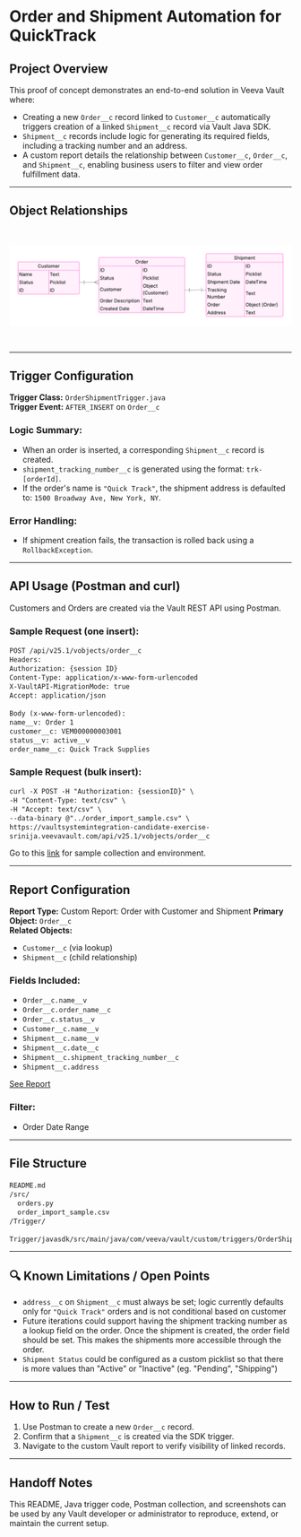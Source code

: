 
# Order and Shipment Automation for QuickTrack 

## Project Overview

This proof of concept demonstrates an end-to-end solution in Veeva Vault where:
- Creating a new `Order__c` record linked to `Customer__c` automatically triggers creation of a linked `Shipment__c` record via Vault Java SDK.
- `Shipment__c` records include logic for generating its required fields, including a tracking number and an address. 
- A custom report details the relationship between `Customer__c`, `Order__c`, and `Shipment__c`, enabling business users to filter and view order fulfillment data.

---

## Object Relationships
<br>

![Entity Relationship Diagram](./Object-Entity%20Diagram.png)

<br>

---

## Trigger Configuration

**Trigger Class:** `OrderShipmentTrigger.java`  
**Trigger Event:** `AFTER_INSERT` on `Order__c`

### Logic Summary:
- When an order is inserted, a corresponding `Shipment__c` record is created.
- `shipment_tracking_number__c` is generated using the format: `trk-[orderId]`.
- If the order's name is `"Quick Track"`, the shipment address is defaulted to: `1500 Broadway Ave, New York, NY`.

### Error Handling:
- If shipment creation fails, the transaction is rolled back using a `RollbackException`.

---

## API Usage (Postman and curl)

Customers and Orders are created via the Vault REST API using Postman.

### Sample Request (one insert):
```
POST /api/v25.1/vobjects/order__c
Headers:
Authorization: {session ID}
Content-Type: application/x-www-form-urlencoded
X-VaultAPI-MigrationMode: true
Accept: application/json

Body (x-www-form-urlencoded):
name__v: Order 1
customer__c: VEM000000003001
status__v: active__v
order_name__c: Quick Track Supplies

```

### Sample Request (bulk insert):
```
curl -X POST -H "Authorization: {sessionID}" \
-H "Content-Type: text/csv" \
-H "Accept: text/csv" \
--data-binary @"../order_import_sample.csv" \
https://vaultsystemintegration-candidate-exercise-srinija.veevavault.com/api/v25.1/vobjects/order__c

```


Go to this [link](https://srinija-s-team.postman.co/workspace/adeba121-c4d0-4820-8813-443cc794c9f7/request/46722228-857bfea0-104f-43ea-be07-88ae2ed12bf2?tab=body) for sample collection and environment.

---

## Report Configuration

**Report Type:** Custom Report: Order with Customer and Shipment
**Primary Object:** `Order__c`  
**Related Objects:**
- `Customer__c` (via lookup)
- `Shipment__c` (child relationship)

### Fields Included:
- `Order__c.name__v`
- `Order__c.order_name__c`
- `Order__c.status__v`
- `Customer__c.name__v`
- `Shipment__c.name__v`
- `Shipment__c.date__c`
- `Shipment__c.shipment_tracking_number__c`
- `Shipment__c.address`

[See Report](https://vaultsystemintegration-candidate-exercise-srinija.veevavault.com/ui/#reporting/viewer/0RP00000000A001)

### Filter:
- Order Date Range

---

## File Structure

```
README.md
/src/
  orders.py
  order_import_sample.csv
/Trigger/
  Trigger/javasdk/src/main/java/com/veeva/vault/custom/triggers/OrderShipmentrigger.java

```

---

## 🔍 Known Limitations / Open Points

- `address__c` on `Shipment__c` must always be set; logic currently defaults only for `"Quick Track"` orders and is not conditional based on customer 
- Future iterations could support having the shipment tracking number as a lookup field on the order. Once the shipment is created, the order field should be set. This makes   the shipments more accessible through the order. 
- `Shipment Status` could be configured as a custom picklist so that there is more values than "Active" or "Inactive" (eg. "Pending", "Shipping")

---

## How to Run / Test

1. Use Postman to create a new `Order__c` record.
2. Confirm that a `Shipment__c` is created via the SDK trigger.
3. Navigate to the custom Vault report to verify visibility of linked records.

---

## Handoff Notes

This README, Java trigger code, Postman collection, and screenshots can be used by any Vault developer or administrator to reproduce, extend, or maintain the current setup.
